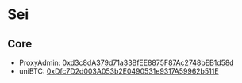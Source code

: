 # Sei
## Core
- ProxyAdmin: [0xd3c8dA379d71a33BfEE8875F87Ac2748bEB1d58d](https://seistream.app/account/0xd3c8dA379d71a33BfEE8875F87Ac2748bEB1d58d)
- uniBTC: [0xDfc7D2d003A053b2E0490531e9317A59962b511E](https://seistream.app/account/0xDfc7D2d003A053b2E0490531e9317A59962b511E)


